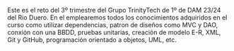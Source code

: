 Este es el reto del 3º trimestre del Grupo TrinityTech de 1º de DAM 23/24 del Rio Duero.
En el emplearemos todos los conocimientos adquiridos en el curso como utilizar dependencias, patron de diseños como MVC y DAO, 
conxión con una BBDD, pruebas unitarias, creación de modelo E-R, XML, Git y GitHub, programación orientado a objetos, UML, etc.

